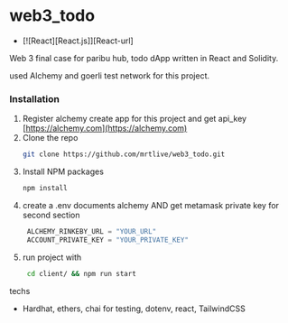 # web3_todo

* [![React][React.js]][React-url]

Web 3 final case for paribu hub, todo dApp written in React and Solidity.

used Alchemy and goerli test network for this project.




### Installation


1. Register alchemy create app for this project and get api_key [https://alchemy.com](https://alchemy.com)
2. Clone the repo
   ```sh
   git clone https://github.com/mrtlive/web3_todo.git
   ```
3. Install NPM packages
   ```sh
   npm install
   ```
4. create a .env documents alchemy AND get metamask private key for second section
   ```js
    ALCHEMY_RINKEBY_URL = "YOUR_URL"
    ACCOUNT_PRIVATE_KEY = "YOUR_PRIVATE_KEY"
   ```
5. run project with
   ```sh
    cd client/ && npm run start
   ```

techs

- Hardhat, ethers, chai for testing, dotenv, react, TailwindCSS